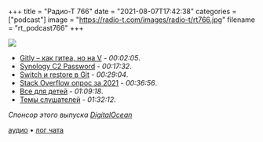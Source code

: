 +++
title = "Радио-Т 766"
date = "2021-08-07T17:42:38"
categories = ["podcast"]
image = "https://radio-t.com/images/radio-t/rt766.jpg"
filename = "rt_podcast766"
+++

![](https://radio-t.com/images/radio-t/rt766.jpg)

- [Gitly – как гитеа, но на V](http://gitly.org/) - *00:02:05*.
- [Synology C2 Password](https://c2.synology.com/en-us/password/overview) - *00:17:32*.
- [Switch и restore в Git](https://www.banterly.net/2021/07/31/new-in-git-switch-and-restore/) - *00:29:04*.
- [Stack Overflow опрос за 2021](https://insights.stackoverflow.com/survey/2021/?utm_source=social-share) - *00:36:56*.
- [Все для детей](https://www.apple.com/child-safety/) - *01:09:18*.
- [Темы слушателей](https://radio-t.com/p/2021/08/03/prep-766/) - *01:32:12*.

*Спонсор этого выпуска [DigitalOcean](http://do.co/radiot-mongo)*


[аудио](https://cdn.radio-t.com/rt_podcast766.mp3) • [лог чата](https://chat.radio-t.com/logs/radio-t-766.html)
<audio src="https://cdn.radio-t.com/rt_podcast766.mp3" preload="none"></audio>
